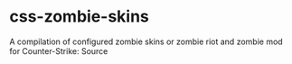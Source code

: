 # css-zombie-skins
A compilation of configured zombie skins or zombie riot and zombie mod for Counter-Strike: Source

